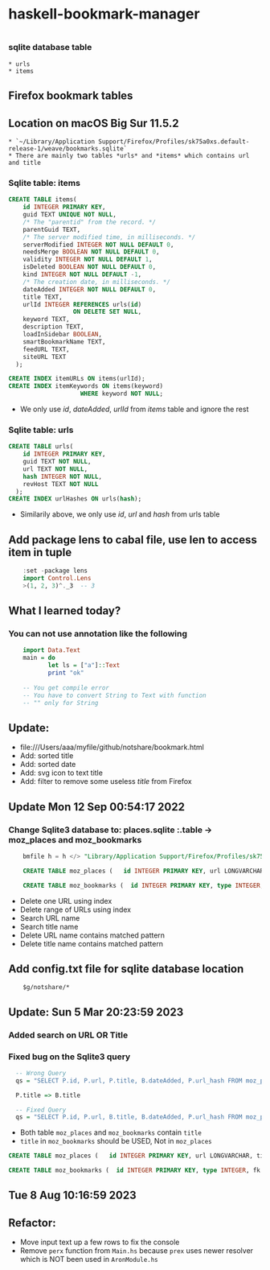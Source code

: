 # haskell-bookmark-manager
# 
### sqlite database table
	* urls
	* items

## Firefox bookmark tables
## Location on macOS Big Sur 11.5.2

	* `~/Library/Application Support/Firefox/Profiles/sk75a0xs.default-release-1/weave/bookmarks.sqlite`
	* There are mainly two tables *urls* and *items* which contains url and title

### Sqlite table: items

```sql
CREATE TABLE items(
    id INTEGER PRIMARY KEY,
    guid TEXT UNIQUE NOT NULL,
    /* The "parentid" from the record. */
    parentGuid TEXT,
    /* The server modified time, in milliseconds. */
    serverModified INTEGER NOT NULL DEFAULT 0,
    needsMerge BOOLEAN NOT NULL DEFAULT 0,
    validity INTEGER NOT NULL DEFAULT 1,
    isDeleted BOOLEAN NOT NULL DEFAULT 0,
    kind INTEGER NOT NULL DEFAULT -1,
    /* The creation date, in milliseconds. */
    dateAdded INTEGER NOT NULL DEFAULT 0,
    title TEXT,
    urlId INTEGER REFERENCES urls(id)
                  ON DELETE SET NULL,
    keyword TEXT,
    description TEXT,
    loadInSidebar BOOLEAN,
    smartBookmarkName TEXT,
    feedURL TEXT,
    siteURL TEXT
  );

CREATE INDEX itemURLs ON items(urlId);
CREATE INDEX itemKeywords ON items(keyword)
                    WHERE keyword NOT NULL;

```

* We only use *id*, *dateAdded*, *urlId* from *items* table and ignore the rest
### Sqlite table: urls


``` sql
CREATE TABLE urls(
    id INTEGER PRIMARY KEY,
    guid TEXT NOT NULL,
    url TEXT NOT NULL,
    hash INTEGER NOT NULL,
    revHost TEXT NOT NULL
  );
CREATE INDEX urlHashes ON urls(hash);
```
* Similarily above, we only use *id*, *url* and *hash* from urls table

## Add package lens to cabal file, use len to access item in tuple
``` haskell
	:set -package lens
	import Control.Lens
	>(1, 2, 3)^._3  -- 3
```
## What I learned today?
### You can not use annotation like the following

``` haskell
    import Data.Text
	main = do
	       let ls = ["a"]::Text
		   print "ok"
		   
    -- You get compile error
	-- You have to convert String to Text with function
	-- "" only for String
```

## Update:
* file:///Users/aaa/myfile/github/notshare/bookmark.html
* Add: sorted title
* Add: sorted date
* Add: svg icon to text title
* Add: filter to remove some useless *title* from Firefox

## Update Mon 12 Sep 00:54:17 2022 
### Change Sqlite3 database to: places.sqlite  :.table → moz_places and moz_bookmarks
``` sql
    bmfile h = h </> "Library/Application Support/Firefox/Profiles/sk75a0xs.default-release-1/places.sqlite"

    CREATE TABLE moz_places (   id INTEGER PRIMARY KEY, url LONGVARCHAR, title LONGVARCHAR, rev_host LONGVARCHAR, visit_count INTEGER DEFAULT 0, hidden INTEGER DEFAULT 0 NOT NULL, typed INTEGER DEFAULT 0 NOT NULL, frecency INTEGER DEFAULT -1 NOT NULL, last_visit_date INTEGER , guid TEXT, foreign_count INTEGER DEFAULT 0 NOT NULL, url_hash INTEGER DEFAULT 0 NOT NULL , description TEXT, preview_image_url TEXT, origin_id INTEGER REFERENCES moz_origins(id));

    CREATE TABLE moz_bookmarks (  id INTEGER PRIMARY KEY, type INTEGER, fk INTEGER DEFAULT NULL, parent INTEGER, position INTEGER, title LONGVARCHAR, keyword_id INTEGER, folder_type TEXT, dateAdded INTEGER, lastModified INTEGER, guid TEXT, syncStatus INTEGER NOT NULL DEFAULT 0, syncChangeCounter INTEGER NOT NULL DEFAULT 1);
```
* Delete one URL using index
* Delete range of URLs using index
* Search URL name
* Search title name
* Delete URL name contains matched pattern
* Delete title name contains matched pattern

## Add config.txt file for sqlite database location
```
    $g/notshare/*
```

## Update: Sun  5 Mar 20:23:59 2023 
### Added search on URL OR Title
### Fixed bug on the Sqlite3 query 


``` haskell
  -- Wrong Query
  qs = "SELECT P.id, P.url, P.title, B.dateAdded, P.url_hash FROM moz_places P INNER JOIN moz_bookmarks B ON P.id = B.fk WHERE (P.url IS NOT NULL AND P.url LIKE ?) OR (P.title LIKE ?) GROUP BY P.id ORDER BY B.dateAdded DESC;"

  P.title => B.title

  -- Fixed Query
  qs = "SELECT P.id, P.url, B.title, B.dateAdded, P.url_hash FROM moz_places P INNER JOIN moz_bookmarks B ON P.id = B.fk WHERE (P.url IS NOT NULL AND P.url LIKE ?) OR (B.title LIKE ?) GROUP BY P.id ORDER BY B.dateAdded DESC;"

```

* Both table `moz_places` and `moz_bookmarks` contain `title`
* `title` in `moz_bookmarks` should be USED, Not in `moz_places`
```sql
CREATE TABLE moz_places (   id INTEGER PRIMARY KEY, url LONGVARCHAR, title LONGVARCHAR, rev_host LONGVARCHAR, visit_count INTEGER DEFAULT 0, hidden INTEGER DEFAULT 0 NOT NULL, typed INTEGER DEFAULT 0 NOT NULL, frecency INTEGER DEFAULT -1 NOT NULL, last_visit_date INTEGER , guid TEXT, foreign_count INTEGER DEFAULT 0 NOT NULL, url_hash INTEGER DEFAULT 0 NOT NULL , description TEXT, preview_image_url TEXT, origin_id INTEGER REFERENCES moz_origins(id), site_name TEXT);

CREATE TABLE moz_bookmarks (  id INTEGER PRIMARY KEY, type INTEGER, fk INTEGER DEFAULT NULL, parent INTEGER, position INTEGER, title LONGVARCHAR, keyword_id INTEGER, folder_type TEXT, dateAdded INTEGER, lastModified INTEGER, guid TEXT, syncStatus INTEGER NOT NULL DEFAULT 0, syncChangeCounter INTEGER NOT NULL DEFAULT 1);

```
## Tue  8 Aug 10:16:59 2023 
## Refactor:
* Move input text up a few rows to fix the console
* Remove `perx` function from `Main.hs` because `prex` uses newer resolver which is NOT been used in `AronModule.hs`
